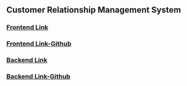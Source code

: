 ## Customer Relationship Management System

### [Frontend Link](https://dazzling-agnesi-114948.netlify.app/)
### [Frontend Link-Github](https://limitless-badlands-01612.herokuapp.com/)
### [Backend Link](https://limitless-badlands-01612.herokuapp.com/)
### [Backend Link-Github](https://github.com/abhideepm/crm-backend)
